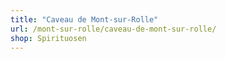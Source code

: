 ```yaml
---
title: "Caveau de Mont-sur-Rolle"
url: /mont-sur-rolle/caveau-de-mont-sur-rolle/
shop: Spirituosen
---
```

